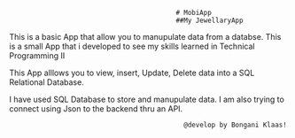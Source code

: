                                               # MobiApp
                                              ##My JewellaryApp

This is a basic App that allow you to manupulate data from a databse. This is a small App that i developed to see my skills learned in Technical Programming II

This App alllows you to view, insert, Update, Delete data into a SQL Relational Database.

I have used SQL Database to store and manupulate data. I am also trying to connect using Json to the backend thru an API.

                                                @develop by Bongani Klaas!
